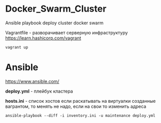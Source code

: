 # Docker_Swarm_Cluster
Ansible playbook deploy cluster docker swarm

Vagrantfile - разворачивает серверную инфраструктуру
https://learn.hashicorp.com/vagrant

```
vagrant up
```

# Ansible

https://www.ansible.com/

**deploy.yml** - плейбук кластера

**hosts.ini** - список хостов если раскатывать на виртуалки созданные вагрантом, то менять не надо, если на свои то изменить адреса
```
ansible-playbook --diff -i inventory.ini -u maintenance deploy.yml
```